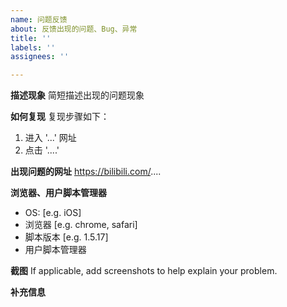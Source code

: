 ```yaml
---
name: 问题反馈
about: 反馈出现的问题、Bug、异常
title: ''
labels: ''
assignees: ''

---
```


**描述现象**
简短描述出现的问题现象

**如何复现**
复现步骤如下：
1. 进入 '...' 网址
2. 点击 '....'

**出现问题的网址**
https://bilibili.com/....

**浏览器、用户脚本管理器**
 - OS: [e.g. iOS]
 - 浏览器 [e.g. chrome, safari]
 - 脚本版本 [e.g. 1.5.17]
 - 用户脚本管理器

**截图**
If applicable, add screenshots to help explain your problem.

**补充信息**
